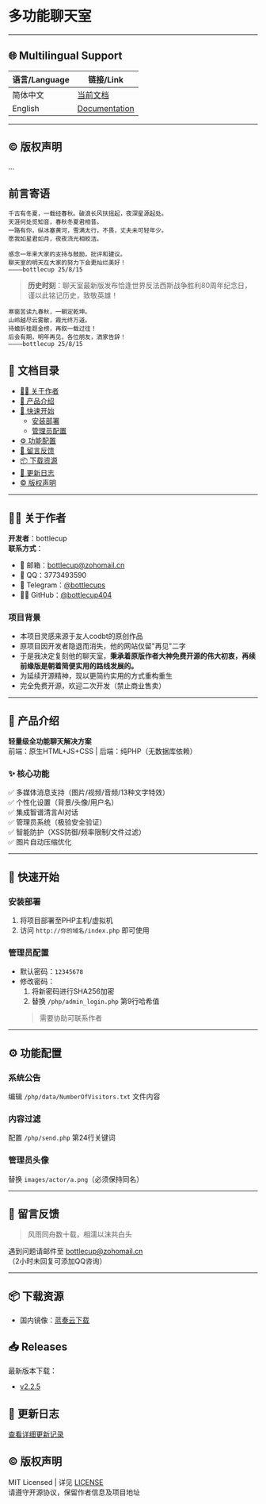 # 多功能聊天室
---

## 🌐 Multilingual Support
| 语言/Language | 链接/Link |
|--------------|----------|
| 简体中文 | [当前文档](#) |
| English | [Documentation](README_EN.md) |

---
## ©️ 版权声明
...
## 前言寄语

```
千古有冬夏，一载经春秋。破浪长风扶摇起，夜深星源起处。
天涯何处觅知音，春秋冬夏君相昔。
一路有你，纵冰塞黄河，雪满太行，不畏，丈夫未可轻年少。
愿我如星君如月，夜夜流光相皎洁。

感念一年来大家的支持与鼓励，批评和建议。
聊天室的明天在大家的努力下会更灿烂美好！
————bottlecup 25/8/15
```

> **历史时刻**：聊天室最新版发布恰逢世界反法西斯战争胜利80周年纪念日，谨以此铭记历史，致敬英雄！

```
寒窗苦读九春秋，一朝定乾坤。
山岭越尽云雾散，霞光终万道。
待蟾折桂题金榜，再叙一载过往！
后会有期，明年再见，各位朋友，洒家告辞！
————bottlecup 25/8/15
```

## 📖 文档目录

- [👨‍💻 关于作者](#关于作者)
- [📌 产品介绍](#产品介绍)
- [🚀 快速开始](#快速开始)
  - [安装部署](#安装部署)
  - [管理员配置](#管理员配置)
- [⚙️ 功能配置](#功能配置)
- [📝 留言反馈](#留言反馈)
- [📦 下载资源](#下载资源)
- [📜 更新日志](#更新日志)
- [©️ 版权声明](#版权声明)

---

## 👨‍💻 关于作者

**开发者**：bottlecup  
**联系方式**：  
- 📧 邮箱：bottlecup@zohomail.cn  
- 💬 QQ：3773493590  
- 📱 Telegram：[@bottlecups](https://t.me/bottlecups)  
- 👨‍💻 GitHub：[@bottlecup404](https://github.com/bottlecup404)  

### 项目背景
- 本项目灵感来源于友人codbt的原创作品
- 原项目因开发者隐退而消失，他的网站仅留"再见"二字
- 于是我决定复刻他的聊天室，**秉承着原版作者大神免费开源的伟大初衷，再续前缘版是朝着简便实用的路线发展的。**
- 为延续开源精神，现以更简约实用的方式重构重生
- 完全免费开源，欢迎二次开发（禁止商业售卖）

---

## 📌 产品介绍

**轻量级全功能聊天解决方案**  
前端：原生HTML+JS+CSS | 后端：纯PHP（无数据库依赖）

### ✨ 核心功能
✅ 多媒体消息支持（图片/视频/音频/13种文字特效）  
✅ 个性化设置（背景/头像/用户名）  
✅ 集成智谱清言AI对话  
✅ 管理员系统（极验安全验证）  
✅ 智能防护（XSS防御/频率限制/文件过滤）  
✅ 图片自动压缩优化  

---

## 🚀 快速开始

### 安装部署
1. 将项目部署至PHP主机/虚拟机
2. 访问 `http://你的域名/index.php` 即可使用

### 管理员配置
- 默认密码：`12345678`
- 修改密码：
  1. 将新密码进行SHA256加密
  2. 替换 `/php/admin_login.php` 第9行哈希值
  > 需要协助可联系作者

---

## ⚙️ 功能配置

### 系统公告
编辑 `/php/data/NumberOfVisitors.txt` 文件内容

### 内容过滤
配置 `/php/send.php` 第24行关键词

### 管理员头像
替换 `images/actor/a.png`（必须保持同名）

---

## 📝 留言反馈
> 风雨同舟数十载，相濡以沫共白头

遇到问题请邮件至 bottlecup@zohomail.cn  
（2小时未回复可添加QQ咨询）

---

## 📦 下载资源
- 国内镜像：[蓝奏云下载](https://wwp.lanzoup.com/iBAOB33lie5a)

## 📥 Releases  
最新版本下载：  
- [v2.2.5](https://github.com/bottlecup404/chatroom/releases/tag/v2.2.5)



## 📜 更新日志
[查看详细更新记录](/UPDATE.md)


## ©️ 版权声明
MIT Licensed | 详见 [LICENSE](LICENSE)  
请遵守开源协议，保留作者信息及项目地址

